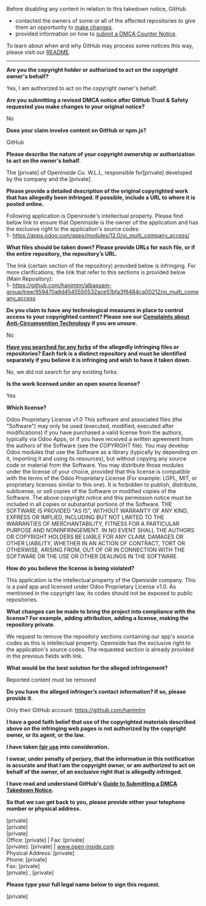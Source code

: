 Before disabling any content in relation to this takedown notice, GitHub
- contacted the owners of some or all of the affected repositories to give them an opportunity to [make changes](https://docs.github.com/en/github/site-policy/dmca-takedown-policy#a-how-does-this-actually-work).
- provided information on how to [submit a DMCA Counter Notice](https://docs.github.com/en/articles/guide-to-submitting-a-dmca-counter-notice).

To learn about when and why GitHub may process some notices this way, please visit our [README](https://github.com/github/dmca/blob/master/README.md#anatomy-of-a-takedown-notice).

---

**Are you the copyright holder or authorized to act on the copyright owner's behalf?**

Yes, I am authorized to act on the copyright owner's behalf.

**Are you submitting a revised DMCA notice after GitHub Trust & Safety requested you make changes to your original notice?**

No

**Does your claim involve content on GitHub or npm.js?**

GitHub

**Please describe the nature of your copyright ownership or authorization to act on the owner's behalf.**

The [private] of Openinside Co. W.L.L, responsible for[private] developed by the company and the [private].

**Please provide a detailed description of the original copyrighted work that has allegedly been infringed. If possible, include a URL to where it is posted online.**

Following application is Openinside's intellectual property. Please find below link to ensure that Openinside is the owner of the application and has the exclusive right to the application's source codes:  
1- https://apps.odoo.com/apps/modules/12.0/oi_multi_company_access/

**What files should be taken down? Please provide URLs for each file, or if the entire repository, the repository’s URL.**

The link (certain section of the repository) provided below is infringing. For more clarifications, the link that refer to this sections is provided below (Main Repository):  
1- https://github.com/hanimtm/albassam-group/tree/959470a8d4545550532ace51bfa3f6484ca00212/oi_multi_company_access

**Do you claim to have any technological measures in place to control access to your copyrighted content? Please see our <a href="https://docs.github.com/articles/guide-to-submitting-a-dmca-takedown-notice#complaints-about-anti-circumvention-technology">Complaints about Anti-Circumvention Technology</a> if you are unsure.**

No

**<a href="https://docs.github.com/articles/dmca-takedown-policy#b-what-about-forks-or-whats-a-fork">Have you searched for any forks</a> of the allegedly infringing files or repositories? Each fork is a distinct repository and must be identified separately if you believe it is infringing and wish to have it taken down.**

No, we did not search for any existing forks.

**Is the work licensed under an open source license?**

Yes

**Which license?**

Odoo Proprietary License v1.0
This software and associated files (the "Software") may only be used (executed,
modified, executed after modifications) if you have purchased a valid license
from the authors, typically via Odoo Apps, or if you have received a written
agreement from the authors of the Software (see the COPYRIGHT file).
You may develop Odoo modules that use the Software as a library (typically
by depending on it, importing it and using its resources), but without copying
any source code or material from the Software. You may distribute those
modules under the license of your choice, provided that this license is
compatible with the terms of the Odoo Proprietary License (For example:
LGPL, MIT, or proprietary licenses similar to this one).
It is forbidden to publish, distribute, sublicense, or sell copies of the Software
or modified copies of the Software.
The above copyright notice and this permission notice must be included in all
copies or substantial portions of the Software.
THE SOFTWARE IS PROVIDED "AS IS", WITHOUT WARRANTY OF ANY KIND, EXPRESS OR
IMPLIED, INCLUDING BUT NOT LIMITED TO THE WARRANTIES OF MERCHANTABILITY,
FITNESS FOR A PARTICULAR PURPOSE AND NONINFRINGEMENT.
IN NO EVENT SHALL THE AUTHORS OR COPYRIGHT HOLDERS BE LIABLE FOR ANY CLAIM,
DAMAGES OR OTHER LIABILITY, WHETHER IN AN ACTION OF CONTRACT, TORT OR OTHERWISE,
ARISING FROM, OUT OF OR IN CONNECTION WITH THE SOFTWARE OR THE USE OR OTHER
DEALINGS IN THE SOFTWARE.

**How do you believe the license is being violated?**

This application is the intellectual property of the Openiside company. This is a paid app and licensed under Odoo Proprietary License v1.0. As mentioned in the copyright law, its codes should not be exposed to public repositories.

**What changes can be made to bring the project into compliance with the license? For example, adding attribution, adding a license, making the repository private.**

We request to remove the repository sections containing our app's source codes as this is intellectual property. Openiside has the exclusive right to the application's source codes. The requested section is already provided in the previous fields with link.

**What would be the best solution for the alleged infringement?**

Reported content must be removed

**Do you have the alleged infringer’s contact information? If so, please provide it.**

Only their GitHub account: https://github.com/hanimtm

**I have a good faith belief that use of the copyrighted materials described above on the infringing web pages is not authorized by the copyright owner, or its agent, or the law.**

**I have taken <a href="https://www.lumendatabase.org/topics/22">fair use</a> into consideration.**

**I swear, under penalty of perjury, that the information in this notification is accurate and that I am the copyright owner, or am authorized to act on behalf of the owner, of an exclusive right that is allegedly infringed.**

**I have read and understand GitHub's <a href="https://docs.github.com/articles/guide-to-submitting-a-dmca-takedown-notice/">Guide to Submitting a DMCA Takedown Notice</a>.**

**So that we can get back to you, please provide either your telephone number or physical address.**

[private]  
[private]  
[private]  
Office: [private] | Fax: [private]  
[private]: [private] | www.open-inside.com  
Physical Address: [private]  
Phone: [private]  
Fax: [private]  
[private] , [private]  

**Please type your full legal name below to sign this request.**

[private]  
